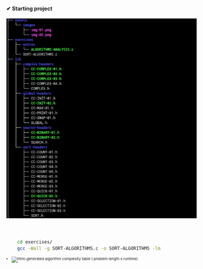 <div>
<h4>✔ Starting project</h4>
<img style="padding-bottom: 20px;" src="assets/images/img-01.png" alt="">
<br>
<br>

```sh
    cd exercises/
    gcc -Wall -g SORT-ALGORITHMS.c -o SORT-ALGORITHMS -lm
```
</div> 


<li style="font-size: 0.6rem"><img alt="html-generated algorithm complexity table ( problem length x runtime) " src="assets/docs/"></img></li>
